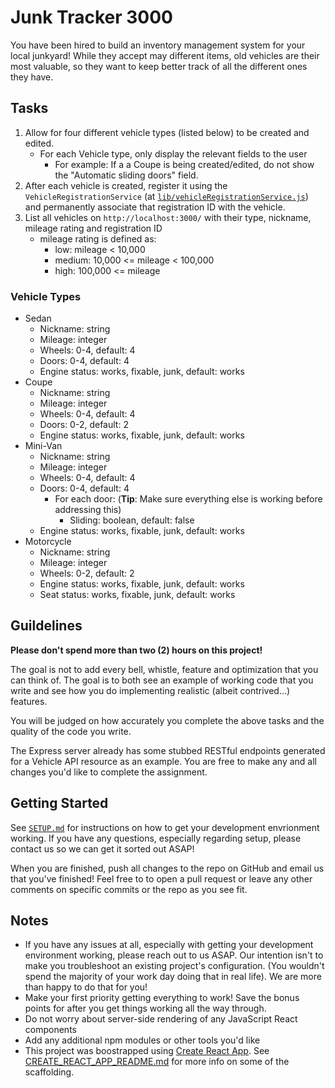 # Junk Tracker 3000

You have been hired to build an inventory management system for your local junkyard! While they accept may different items, old vehicles are their most valuable, so they want to keep better track of all the different ones they have.

## Tasks

1. Allow for four different vehicle types (listed below) to be created and edited.
    - For each Vehicle type, only display the relevant fields to the user
      - For example: If a a Coupe is being created/edited, do not show the "Automatic sliding doors" field.
2. After each vehicle is created, register it using the `VehicleRegistrationService` (at [`lib/vehicleRegistrationService.js`](lib/vehicleRegistrationService.js)) and permanently associate that registration ID with the vehicle.
3. List all vehicles on `http://localhost:3000/` with their type, nickname, mileage rating and registration ID
    - mileage rating is defined as:
        - low: mileage < 10,000
        - medium: 10,000 <= mileage < 100,000
        - high: 100,000 <= mileage

### Vehicle Types

- Sedan
    - Nickname: string
    - Mileage: integer
    - Wheels: 0-4, default: 4
    - Doors: 0-4, default: 4
    - Engine status: works, fixable, junk, default: works
- Coupe
    - Nickname: string
    - Mileage: integer
    - Wheels: 0-4, default: 4
    - Doors: 0-2, default: 2
    - Engine status: works, fixable, junk, default: works
- Mini-Van
    - Nickname: string
    - Mileage: integer
    - Wheels: 0-4, default: 4
    - Doors: 0-4, default: 4
      - For each door: (**Tip**: Make sure everything else is working before addressing this)
        - Sliding: boolean, default: false 
    - Engine status: works, fixable, junk, default: works
- Motorcycle
    - Nickname: string
    - Mileage: integer
    - Wheels: 0-2, default: 2
    - Engine status: works, fixable, junk, default: works
    - Seat status: works, fixable, junk, default: works

## Guildelines

**Please don't spend more than two (2) hours on this project!**

The goal is not to add every bell, whistle, feature and optimization that you can think of. The goal is to both see an example of working code that you write and see how you do implementing realistic (albeit contrived...) features. 

You will be judged on how accurately you complete the above tasks and the quality of the code you write. 

The Express server already has some stubbed RESTful endpoints generated for a Vehicle API resource as an example. You are free to make any and all changes you'd like to complete the assignment.

## Getting Started

See [`SETUP.md`](SETUP.md) for instructions on how to get your development envrionment working. If you have any questions, especially regarding setup, please contact us so we can get it sorted out ASAP!

When you are finished, push all changes to the repo on GitHub and email us that you've finished! Feel free to to open a pull request or leave any other comments on specific commits or the repo as you see fit.

## Notes

- If you have any issues at all, especially with getting your development environment working, please reach out to us ASAP. Our intention isn't to make you troubleshoot an existing project's configuration. (You wouldn't spend the majority of your work day doing that in real life). We are more than happy to do that for you!
- Make your first priority getting everything to work! Save the bonus points for after you get things working all the way through.
- Do not worry about server-side rendering of any JavaScript React components
- Add any additional npm modules or other tools you'd like
- This project was boostrapped using [Create React App](https://create-react-app.dev/). See [CREATE_REACT_APP_README.md](CREATE_REACT_APP_README.md) for more info on some of the scaffolding.